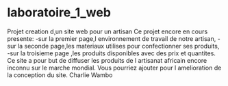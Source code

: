 # laboratoire_1_web
Projet creation d¸un site web pour un artisan
Ce projet encore en cours presente:
-sur la premier page,l environnement de travail de notre artisan,
-sur la seconde page,les materiaux utilises pour confectionner ses produits,
-sur la troisieme page ,les produits disponibles avec des prix et quantites.
Ce site a pour but de diffuser les produits de l artisanat africain encore inconnu
sur le marche mondial.
Vous pourriez ajouter pour l amelioration de la conception du site.
Charlie Wambo
